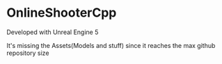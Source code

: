 # OnlineShooterCpp

Developed with Unreal Engine 5

It's missing the Assets(Models and stuff) since it reaches the max github repository size